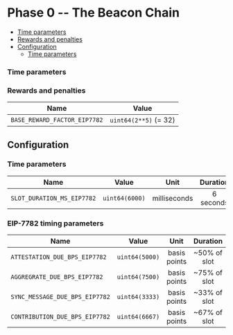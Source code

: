 # Phase 0 -- The Beacon Chain

<!-- mdformat-toc start --slug=github --no-anchors --maxlevel=6 --minlevel=2 -->

- [Time parameters](#time-parameters)
- [Rewards and penalties](#rewards-and-penalties)
- [Configuration](#configuration)
  - [Time parameters](#time-parameters-1)

<!-- mdformat-toc end -->

### Time parameters

### Rewards and penalties

| Name | Value |
| ---------------------------------- | ------------------------------ |
| `BASE_REWARD_FACTOR_EIP7782` | `uint64(2**5)` (= 32) |

## Configuration

### Time parameters

| Name | Value | Unit | Duration |
| ------------------------------------- | ------------------------- | :----------: | :--------: |
| `SLOT_DURATION_MS_EIP7782` | `uint64(6000)` | milliseconds | 6 seconds |

### EIP-7782 timing parameters

| Name | Value | Unit | Duration |
| ------------------------------------- | ------------------------- | :----------: | :--------: |
| `ATTESTATION_DUE_BPS_EIP7782` | `uint64(5000)` | basis points | ~50% of slot |
| `AGGREGRATE_DUE_BPS_EIP7782` | `uint64(7500)` | basis points | ~75% of slot |
| `SYNC_MESSAGE_DUE_BPS_EIP7782` | `uint64(3333)` | basis points | ~33% of slot |
| `CONTRIBUTION_DUE_BPS_EIP7782` | `uint64(6667)` | basis points | ~67% of slot |
